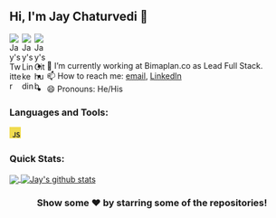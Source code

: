 ## Hi, I'm Jay Chaturvedi 👋


<a href="[https://twitter.com/PiriyaNamit](https://twitter.com/dangling_node)">
  <img align="left" alt="Jay's Twitter" width="22px" src="https://cdn.jsdelivr.net/npm/simple-icons@v3/icons/twitter.svg" />
</a>
<a href="https://www.linkedin.com/in/jay-chaturvedi/">
  <img align="left" alt="Jay's Linkedin" width="22px" src="https://cdn.jsdelivr.net/npm/simple-icons@v3/icons/linkedin.svg" />
</a>
<a href="https://github.com/jaychaturvedi">
  <img align="left" alt="Jay's Github" width="22px" src="https://cdn.jsdelivr.net/npm/simple-icons@v3/icons/github.svg" />
</a>
<br/>
<br/>


- 🔭 I’m currently working at Bimaplan.co as Lead Full Stack.
- 📫 How to reach me: [email](mailto:jaychaturvedi18@gmail.com), [LinkedIn](https://www.linkedin.com/in/jay-chaturvedi/)
- 😄 Pronouns: He/His

### Languages and Tools:  
<code><img height="20" src="https://raw.githubusercontent.com/github/explore/80688e429a7d4ef2fca1e82350fe8e3517d3494d/topics/javascript/javascript.png"></code>
<br/>

### Quick Stats:

<a href="https://github.com/jaychaturvedi">
  <img align="center" src="https://github-readme-stats.vercel.app/api/top-langs/?username=jaychaturvedi&theme=dark&hide=TCL" />
</a>

<a href="https://github.com/jaychaturvedi">
  <img align="center" src="https://github-readme-stats.vercel.app/api?username=jaychaturvedi&show_icons=true&theme=tokyonight&count_private=true&line_height=33" alt="Jay's github stats"/>
</a>

<div align="center">

### Show some ❤️ by starring some of the repositories!

</div>

